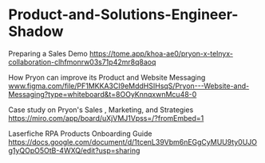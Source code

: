 # Product-and-Solutions-Engineer-Shadow


Preparing a Sales Demo
https://tome.app/khoa-ae0/pryon-x-telnyx-collaboration-clhfmonrw03s71p42mr8q8aoq 

How Pryon can improve its Product and Website Messaging 
www.figma.com/file/PF1MKKA3CI9eMddHSIHsqS/Pryon---Website-and-Messaging?type=whiteboard&t=8OOyKnnqxwnMcu48-0 

Case study on Pryon's Sales , Marketing, and Strategies
https://miro.com/app/board/uXjVMJ1Vpss=/?fromEmbed=1

Laserfiche RPA Products Onboarding Guide
https://docs.google.com/document/d/1tcenL39Vbm6nEGgCyMUU9ty0UJOg1yQOpO5OtB-4WXQ/edit?usp=sharing
